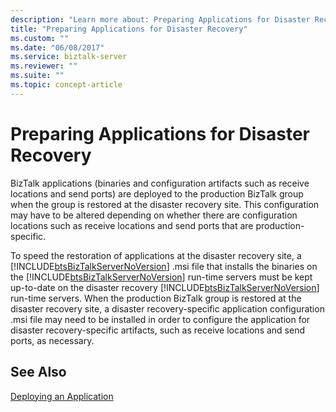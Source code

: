 ```yaml
---
description: "Learn more about: Preparing Applications for Disaster Recovery"
title: "Preparing Applications for Disaster Recovery"
ms.custom: ""
ms.date: "06/08/2017"
ms.service: biztalk-server
ms.reviewer: ""
ms.suite: ""
ms.topic: concept-article
---
```

# Preparing Applications for Disaster Recovery
BizTalk applications (binaries and configuration artifacts such as receive locations and send ports) are deployed to the production BizTalk group when the group is restored at the disaster recovery site. This configuration may have to be altered depending on whether there are configuration locations such as receive locations and send ports that are production-specific.  
  
 To speed the restoration of applications at the disaster recovery site, a [!INCLUDE[btsBizTalkServerNoVersion](../includes/btsbiztalkservernoversion-md.md)] .msi file that installs the binaries on the [!INCLUDE[btsBizTalkServerNoVersion](../includes/btsbiztalkservernoversion-md.md)] run-time servers must be kept up-to-date on the disaster recovery [!INCLUDE[btsBizTalkServerNoVersion](../includes/btsbiztalkservernoversion-md.md)] run-time servers. When the production BizTalk group is restored at the disaster recovery site, a disaster recovery-specific application configuration .msi file may need to be installed in order to configure the application for disaster recovery-specific artifacts, such as receive locations and send ports, as necessary.  
  
## See Also  
 [Deploying an Application](../technical-guides/deploying-an-application.md)
